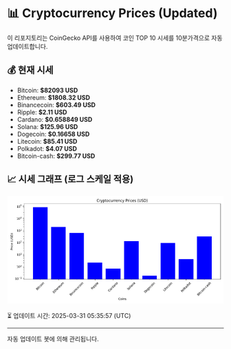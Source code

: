 
# 📊 Cryptocurrency Prices (Updated)

이 리포지토리는 CoinGecko API를 사용하여 코인 TOP 10 시세를 10분가격으로 자동 업데이트합니다.

## 💰 현재 시세
- Bitcoin: **$82093 USD**
- Ethereum: **$1808.32 USD**
- Binancecoin: **$603.49 USD**
- Ripple: **$2.11 USD**
- Cardano: **$0.658849 USD**
- Solana: **$125.96 USD**
- Dogecoin: **$0.16658 USD**
- Litecoin: **$85.41 USD**
- Polkadot: **$4.07 USD**
- Bitcoin-cash: **$299.77 USD**

## 📈 시세 그래프 (로그 스케일 적용)
![Crypto Prices](crypto_prices.png)

⏳ 업데이트 시간: 2025-03-31 05:35:57 (UTC)

---
자동 업데이트 봇에 의해 관리됩니다.
